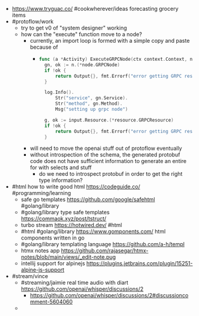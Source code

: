 - https://www.tryguac.co/ #cookwherever/ideas forecasting grocery items
- #protoflow/work
	- try to get v0 of "system designer" working
	- how can the "execute" function move to a node?
		- currently, an import loop is formed with a simple copy and paste because of
			- ```go
			  func (a *Activity) ExecuteGRPCNode(ctx context.Context, n node.Node, input Input) (Output, error) {
			  	gn, ok := n.(*node.GRPCNode)
			  	if !ok {
			  		return Output{}, fmt.Errorf("error getting GRPC resource: %s.%s", gn.Service, gn.Method)
			  	}
			  
			  	log.Info().
			  		Str("service", gn.Service).
			  		Str("method", gn.Method).
			  		Msg("setting up grpc node")
			  
			  	g, ok := input.Resource.(*resource.GRPCResource)
			  	if !ok {
			  		return Output{}, fmt.Errorf("error getting GRPC resource: %s.%s", gn.Service, gn.Method)
			  	}
			  ```
		- will need to move the openai stuff out of protoflow eventually
		- without introspection of the schema, the generated protobuf code does not have sufficient information to generate an entire for with selects and stuff
			- do we need to introspect protobuf in order to get the right type information?
- #html how to write good html https://codeguide.co/ #programming/learning
	- safe go templates https://github.com/google/safehtml #golang/library
	- #golang/library type safe templates https://commaok.xyz/post/tstruct/
	- turbo stream https://hotwired.dev/ #html
	- #html #golang/library https://www.gomponents.com/ html components written in go
	- #golang/library templating language https://github.com/a-h/templ
	- htmx notes app https://github.com/rajasegar/htmx-notes/blob/main/views/_edit-note.pug
	- intellij support for alpinejs https://plugins.jetbrains.com/plugin/15251-alpine-js-support
- #stream/vince
	- #streaming/jaimie real time audio with diart https://github.com/openai/whisper/discussions/2
		- https://github.com/openai/whisper/discussions/2#discussioncomment-5604060
	-
